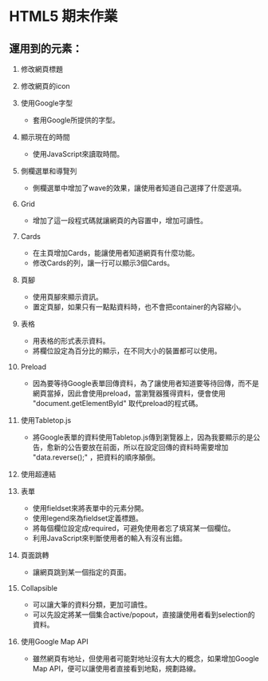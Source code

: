# HTML5 期末作業

## 運用到的元素：

1. 修改網頁標題

2. 修改網頁的icon

3. 使用Google字型<br>
	- 套用Google所提供的字型。

4. 顯示現在的時間
	- 使用JavaScript來讀取時間。

5. 側欄選單和導覽列
	- 側欄選單中增加了wave的效果，讓使用者知道自己選擇了什麼選項。

6. Grid
	- 增加了這一段程式碼就讓網頁的內容置中，增加可讀性。

7. Cards
	- 在主頁增加Cards，能讓使用者知道網頁有什麼功能。
	- 修改Cards的列，讓一行可以顯示3個Cards。

8. 頁腳
	- 使用頁腳來顯示資訊。
	- 置定頁腳，如果只有一點點資料時，也不會把container的內容縮小。

9. 表格
	- 用表格的形式表示資料。
	- 將欄位設定為百分比的顯示，在不同大小的裝置都可以使用。

10. Preload
	- 因為要等待Google表單回傳資料，為了讓使用者知道要等待回傳，而不是網頁當掉，因此會使用preload，當瀏覽器獲得資料，便會使用 "document.getElementById" 取代preload的程式碼。

11. 使用Tabletop.js
	- 將Google表單的資料使用Tabletop.js傳到瀏覽器上，因為我要顯示的是公告，愈新的公告要放在前面，所以在設定回傳的資料時需要增加 "data.reverse();" ，把資料的順序顛倒。

12. 使用超連結

13. 表單
	- 使用fieldset來將表單中的元素分開。
	- 使用legend來為fieldset定義標題。
	- 將每個欄位設定成required，可避免使用者忘了填寫某一個欄位。
	- 利用JavaScript來判斷使用者的輸入有沒有出錯。

14. 頁面跳轉
	- 讓網頁跳到某一個指定的頁面。

15. Collapsible
	- 可以讓大筆的資料分類，更加可讀性。
	- 可以先設定將某一個集合active/popout，直接讓使用者看到selection的資料。

16. 使用Google Map API
	- 雖然網頁有地址，但使用者可能對地址沒有太大的概念，如果增加Google Map API，便可以讓使用者直接看到地點，規劃路線。